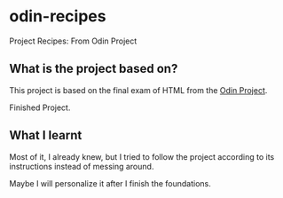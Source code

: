 # odin-recipes
Project Recipes: From Odin Project

## What is the project based on?


This project is based on the final exam of HTML from the [Odin Project](https://www.theodinproject.com/lessons/foundations-recipes).

Finished Project.

## What I learnt

Most of it, I already knew, but I tried to follow the project according to its instructions instead of messing around.

Maybe I will personalize it after I finish the foundations.
